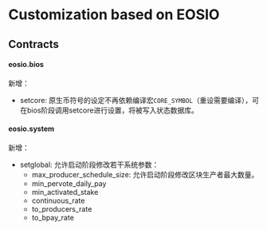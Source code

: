 # Customization based on EOSIO

## Contracts

#### eosio.bios

新增：
- setcore: 原生币符号的设定不再依赖编译宏`CORE_SYMBOL`（重设需要编译），可在bios阶段调用setcore进行设置，将被写入状态数据库。

#### eosio.system

新增：
- setglobal: 允许启动阶段修改若干系统参数：
  - max_producer_schedule_size: 允许启动阶段修改区块生产者最大数量。
  - min_pervote_daily_pay
  - min_activated_stake
  - continuous_rate
  - to_producers_rate
  - to_bpay_rate
